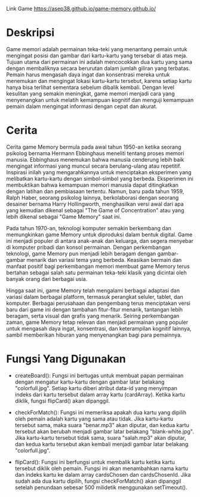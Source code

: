 Link Game 
https://asep38.github.io/game-memory.github.io/

# Deskripsi
Game memori adalah permainan teka-teki yang menantang pemain untuk mengingat posisi dan gambar dari kartu-kartu yang tersebar di atas meja. Tujuan utama dari permainan ini adalah mencocokkan dua kartu yang sama dengan membaliknya secara berurutan dalam jumlah giliran yang terbatas. Pemain harus mengasah daya ingat dan konsentrasi mereka untuk menemukan dan mengingat lokasi kartu-kartu tersebut, karena setiap kartu hanya bisa terlihat sementara sebelum dibalik kembali. Dengan level kesulitan yang semakin meningkat, game memori menjadi cara yang menyenangkan untuk melatih kemampuan kognitif dan menguji kemampuan pemain dalam mengingat informasi dengan cepat dan akurat.

# Cerita
Cerita game Memory bermula pada awal tahun 1950-an ketika seorang psikolog bernama Hermann Ebbinghaus meneliti tentang proses memori manusia. Ebbinghaus menemukan bahwa manusia cenderung lebih baik mengingat informasi yang muncul secara berulang-ulang atau repetitif. Inspirasi inilah yang mengarahkannya untuk menciptakan eksperimen yang melibatkan kartu-kartu dengan simbol-simbol yang berbeda. Eksperimen ini membuktikan bahwa kemampuan memori manusia dapat ditingkatkan dengan latihan dan pembiasaan tertentu. Namun, baru pada tahun 1959, Ralph Haber, seorang psikolog lainnya, berkolaborasi dengan seorang desainer bernama Harry Hollingworth, menghasilkan versi awal dari apa yang kemudian dikenal sebagai "The Game of Concentration" atau yang lebih dikenal sebagai "Game Memory" saat ini.

Pada tahun 1970-an, teknologi komputer semakin berkembang dan memungkinkan game Memory untuk diproduksi dalam bentuk digital. Game ini menjadi populer di antara anak-anak dan keluarga, dan segera menyebar di komputer pribadi dan konsol permainan. Dengan perkembangan teknologi, game Memory pun menjadi lebih beragam dengan gambar-gambar menarik dan variasi tema yang berbeda. Keasikan bermain dan manfaat positif bagi perkembangan memori membuat game Memory terus bertahan sebagai salah satu permainan teka-teki klasik yang dicintai oleh banyak orang dari berbagai usia.

Hingga saat ini, game Memory telah mengalami berbagai adaptasi dan variasi dalam berbagai platform, termasuk perangkat seluler, tablet, dan komputer. Berbagai perusahaan dan pengembang terus menciptakan versi baru dari game ini dengan tambahan fitur-fitur menarik, tantangan lebih beragam, serta visual dan grafis yang menarik. Seiring perkembangan zaman, game Memory tetap relevan dan menjadi permainan yang populer untuk mengasah daya ingat, konsentrasi, dan keterampilan kognitif lainnya, sambil memberikan hiburan yang menyenangkan bagi para pemainnya.

# Fungsi Yang Digunakan
- createBoard(): Fungsi ini bertugas untuk membuat papan permainan dengan mengatur kartu-kartu dengan gambar latar belakang "colorfull.jpg". Setiap kartu diberi atribut data-id yang menyimpan indeks dari kartu tersebut dalam array kartu (cardArray). Ketika kartu diklik, fungsi flipCard() akan dipanggil.

- checkForMatch(): Fungsi ini memeriksa apakah dua kartu yang dipilih oleh pemain adalah kartu yang sama atau tidak. Jika kartu-kartu tersebut sama, maka suara "benar.mp3" akan diputar, dan kedua kartu tersebut akan berubah menjadi gambar latar belakang "blank-white.jpg". Jika kartu-kartu tersebut tidak sama, suara "salah.mp3" akan diputar, dan kedua kartu tersebut akan kembali menjadi gambar latar belakang "colorfull.jpg".

- flipCard(): Fungsi ini berfungsi untuk membalik kartu ketika kartu tersebut diklik oleh pemain. Fungsi ini akan menambahkan nama kartu dan indeks kartu ke dalam array cardsChosen dan cardsChosenId. Jika sudah ada dua kartu dipilih, fungsi checkForMatch() akan dipanggil setelah penundaan sebesar 500 milidetik menggunakan setTimeout().

